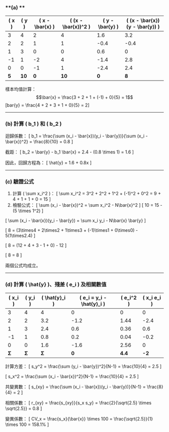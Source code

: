
### **(a) **
| \( x \) | \( y \) | \( x - \bar{x} \) | \( (x - \bar{x})^2 \) | \( y - \bar{y} \) | \( (x - \bar{x})(y - \bar{y}) \) |
|---|---|---|---|---|---|
| 3  | 4  | 2   | 4   | 1.6  | 3.2 |
| 2  | 2  | 1   | 1   | -0.4 | -0.4 |
| 1  | 3  | 0   | 0   | 0.6  | 0 |
| -1 | 1  | -2  | 4   | -1.4 | 2.8 |
| 0  | 0  | -1  | 1   | -2.4 | 2.4 |
| **5** | **10** | **0** | **10** | **0** | **8** |

樣本均值計算：
$$\bar{x} = \frac{3 + 2 + 1 + (-1) + 0}{5} = 1$$
[bar{y} = \frac{4 + 2 + 3 + 1 + 0}{5} = 2]

---

### **(b) 計算 \( b_1 \) 和 \( b_2 \)**

迴歸係數：
\[
b_1 = \frac{\sum (x_i - \bar{x})(y_i - \bar{y})}{\sum (x_i - \bar{x})^2} = \frac{8}{10} = 0.8
\]

截距：
\[
b_2 = \bar{y} - b_1 \bar{x} = 2.4 - (0.8 \times 1) = 1.6
\]

因此，回歸方程為：
\[
\hat{y} = 1.6 + 0.8x
\]

---

### **(c) 驗證公式**

1. 計算 \( \sum x_i^2 \)：
   \[
   \sum x_i^2 = 3^2 + 2^2 + 1^2 + (-1)^2 + 0^2 = 9 + 4 + 1 + 1 + 0 = 15
   \]
2. 檢驗公式：
   \[
   \sum (x_i - \bar{x})^2 = \sum x_i^2 - N\bar{x}^2
   \]
   \[
   10 = 15 - (5 \times 1^2)
   \]

\[
\sum (x_i - \bar{x})(y_i - \bar{y}) = \sum x_i y_i - N\bar{x} \bar{y}
\]

\[
8 = (3\times4 + 2\times2 + 1\times3 + (-1)\times1 + 0\times0) - 5(1\times2.4)
\]

\[
8 = (12 + 4 + 3 - 1 + 0) - 12
\]

\[
8 = 8
\]

兩個公式均成立。

---

### **(d) 計算 \( \hat{y} \)、殘差 \( e_i \) 及相關數值**
| \( x_i \) | \( y_i \) | \( \hat{y}_i \) | \( e_i = y_i - \hat{y}_i \) | \( e_i^2 \) | \( x_i e_i \) |
|---|---|---|---|---|---|
| 3  | 4  | 4   | 0   | 0   | 0   |
| 2  | 2  | 3.2 | -1.2 | 1.44 | -2.4 |
| 1  | 3  | 2.4 | 0.6 | 0.36 | 0.6 |
| -1 | 1  | 0.8 | 0.2 | 0.04 | -0.2 |
| 0  | 0  | 1.6 | -1.6 | 2.56 | 0 |
| **Σ** | **Σ** | **Σ** | **0** | **4.4** | **-2** |

計算方差：
\[
s_y^2 = \frac{\sum (y_i - \bar{y})^2}{N-1} = \frac{10}{4} = 2.5
\]

\[
s_x^2 = \frac{\sum (x_i - \bar{x})^2}{N-1} = \frac{10}{4} = 2.5
\]

共變異數：
\[
s_{xy} = \frac{\sum (x_i - \bar{x})(y_i - \bar{y})}{N-1} = \frac{8}{4} = 2
\]

相關係數：
\[
r_{xy} = \frac{s_{xy}}{s_x s_y} = \frac{2}{\sqrt{2.5} \times \sqrt{2.5}} = 0.8
\]

變異係數：
\[
CV_x = \frac{s_x}{\bar{x}} \times 100 = \frac{\sqrt{2.5}}{1} \times 100 = 158.1\%
\]

